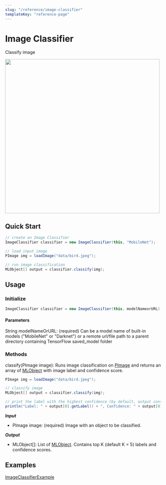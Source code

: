 ```yaml
---
slug: "/reference/image-classifier"
templateKey: "reference-page"
---
```


# Image Classifier
Classify image

<img src="../data/image_classifier_demo.png" width="500">

## Quick Start
```java
// create an Image Classifier
ImageClassifier classifier = new ImageClassifier(this, "MobileNet");

// load input image
PImage img = loadImage("data/bird.jpeg");

// run image classification
MLObject[] output = classifier.classify(img);
```

## Usage
### Initialize
```java
ImageClassifier classifier = new ImageClassifier(this, modelNameorURL);
```
#### Parameters
String modelNameOrURL: (required) Can be a model name of built-in models ("MobileNet" or "Darknet") or a remote url/file path to a parent directory containing TensorFlow saved_model folder
### Methods
classify(PImage image): Runs image classification on [PImage](https://processing.org/reference/PImage.html) and returns an array of [MLObject]() with image label and confidence score.
```java
PImage img = loadImage("data/bird.jpeg");

// classify image
MLObject[] output = classifier.classify(img);

// print the label with the highest confidence (by default, output contains top 5 labels with the highest confidence scores)
println("Label: " + output[0].getLabel() + ", Confidence: " + output[0].getConfidence());
```
***Input***
- PImage image: (required) Image with an object to be classified.

***Output***
- MLObject[]: List of [MLObject](). Contains top K (default K = 5) labels and confidence scores.

## Examples
[ImageClassifierExample](https://github.com/jjeongin/ml4processing/tree/master/examples/ImageClassifierExample)
